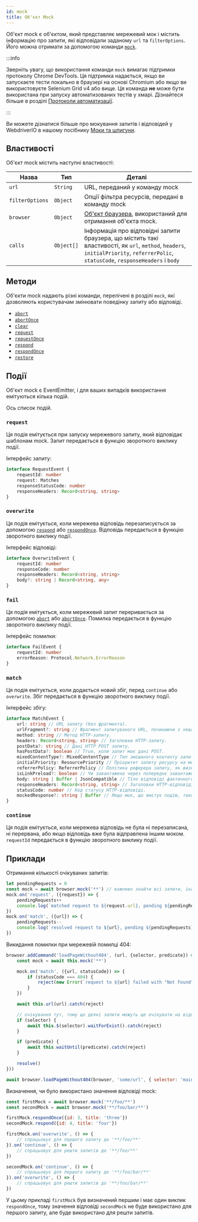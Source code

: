 ```yaml
---
id: mock
title: Об'єкт Mock
---
```


Об'єкт mock є об'єктом, який представляє мережевий мок і містить інформацію про запити, які відповідали заданому `url` та `filterOptions`. Його можна отримати за допомогою команди [`mock`](/docs/api/browser/mock).

:::info

Зверніть увагу, що використання команди `mock` вимагає підтримки протоколу Chrome DevTools.
Ця підтримка надається, якщо ви запускаєте тести локально в браузері на основі Chromium або якщо
ви використовуєте Selenium Grid v4 або вище. Ця команда __не__ може бути використана при запуску
автоматизованих тестів у хмарі. Дізнайтеся більше в розділі [Протоколи автоматизації](/docs/automationProtocols).

:::

Ви можете дізнатися більше про мокування запитів і відповідей у WebdriverIO в нашому посібнику [Моки та шпигуни](/docs/mocksandspies).

## Властивості

Об'єкт mock містить наступні властивості:

| Назва | Тип | Деталі |
| ---- | ---- | ------- |
| `url` | `String` | URL, переданий у команду mock |
| `filterOptions` | `Object` | Опції фільтра ресурсів, передані в команду mock |
| `browser` | `Object` | [Об'єкт браузера](/docs/api/browser), використаний для отримання об'єкта mock. |
| `calls` | `Object[]` | Інформація про відповідні запити браузера, що містить такі властивості, як `url`, `method`, `headers`, `initialPriority`, `referrerPolic`, `statusCode`, `responseHeaders` і `body` |

## Методи

Об'єкти mock надають різні команди, перелічені в розділі `mock`, які дозволяють користувачам змінювати поведінку запиту або відповіді.

- [`abort`](/docs/api/mock/abort)
- [`abortOnce`](/docs/api/mock/abortOnce)
- [`clear`](/docs/api/mock/clear)
- [`request`](/docs/api/mock/request)
- [`requestOnce`](/docs/api/mock/requestOnce)
- [`respond`](/docs/api/mock/respond)
- [`respondOnce`](/docs/api/mock/respondOnce)
- [`restore`](/docs/api/mock/restore)

## Події

Об'єкт mock є EventEmitter, і для ваших випадків використання емітуються кілька подій.

Ось список подій.

### `request`

Ця подія емітується при запуску мережевого запиту, який відповідає шаблонам mock. Запит передається в функцію зворотного виклику події.

Інтерфейс запиту:
```ts
interface RequestEvent {
    requestId: number
    request: Matches
    responseStatusCode: number
    responseHeaders: Record<string, string>
}
```

### `overwrite`

Ця подія емітується, коли мережева відповідь перезаписується за допомогою [`respond`](/docs/api/mock/respond) або [`respondOnce`](/docs/api/mock/respondOnce). Відповідь передається в функцію зворотного виклику події.

Інтерфейс відповіді:
```ts
interface OverwriteEvent {
    requestId: number
    responseCode: number
    responseHeaders: Record<string, string>
    body?: string | Record<string, any>
}
```

### `fail`

Ця подія емітується, коли мережевий запит переривається за допомогою [`abort`](/docs/api/mock/abort) або [`abortOnce`](/docs/api/mock/abortOnce). Помилка передається в функцію зворотного виклику події.

Інтерфейс помилки:
```ts
interface FailEvent {
    requestId: number
    errorReason: Protocol.Network.ErrorReason
}
```

### `match`

Ця подія емітується, коли додається новий збіг, перед `continue` або `overwrite`. Збіг передається в функцію зворотного виклику події.

Інтерфейс збігу:
```ts
interface MatchEvent {
    url: string // URL запиту (без фрагмента).
    urlFragment?: string // Фрагмент запитуваного URL, починаючи з хеша, якщо він присутній.
    method: string // Метод HTTP-запиту.
    headers: Record<string, string> // Заголовки HTTP-запиту.
    postData?: string // Дані HTTP POST запиту.
    hasPostData?: boolean // True, коли запит має дані POST.
    mixedContentType?: MixedContentType // Тип змішаного контенту запиту.
    initialPriority: ResourcePriority // Пріоритет запиту ресурсу на момент відправлення запиту.
    referrerPolicy: ReferrerPolicy // Політика реферера запиту, як визначено в https://www.w3.org/TR/referrer-policy/
    isLinkPreload?: boolean // Чи завантажено через попереднє завантаження посилання.
    body: string | Buffer | JsonCompatible // Тіло відповіді фактичного ресурсу.
    responseHeaders: Record<string, string> // Заголовки HTTP-відповіді.
    statusCode: number // Код статусу HTTP-відповіді.
    mockedResponse?: string | Buffer // Якщо мок, що емітує подію, також модифікував свою відповідь.
}
```

### `continue`

Ця подія емітується, коли мережева відповідь не була ні перезаписана, ні перервана, або якщо відповідь вже була відправлена іншим моком. `requestId` передається в функцію зворотного виклику події.

## Приклади

Отримання кількості очікуваних запитів:

```js
let pendingRequests = 0
const mock = await browser.mock('**') // важливо знайти всі запити, інакше результуюче значення може бути дуже заплутаним.
mock.on('request', ({request}) => {
    pendingRequests++
    console.log(`matched request to ${request.url}, pending ${pendingRequests} requests`)
})
mock.on('match', ({url}) => {
    pendingRequests--
    console.log(`resolved request to ${url}, pending ${pendingRequests} requests`)
})
```

Викидання помилки при мережевій помилці 404:

```js
browser.addCommand('loadPageWithout404', (url, {selector, predicate}) => new Promise(async (resolve, reject) => {
    const mock = await this.mock('**')

    mock.on('match', ({url, statusCode}) => {
        if (statusCode === 404) {
            reject(new Error(`request to ${url} failed with "Not Found"`))
        }
    })

    await this.url(url).catch(reject)

    // очікування тут, тому що деякі запити можуть ще очікувати на відповідь
    if (selector) {
        await this.$(selector).waitForExist().catch(reject)
    }

    if (predicate) {
        await this.waitUntil(predicate).catch(reject)
    }

    resolve()
}))

await browser.loadPageWithout404(browser, 'some/url', { selector: 'main' })
```

Визначення, чи було використано значення відповіді mock:

```js
const firstMock = await browser.mock('**/foo/**')
const secondMock = await browser.mock('**/foo/bar/**')

firstMock.respondOnce({id: 3, title: 'three'})
secondMock.respond({id: 4, title: 'four'})

firstMock.on('overwrite', () => {
    // спрацьовує для першого запиту до '**/foo/**'
}).on('continue', () => {
    // спрацьовує для решти запитів до '**/foo/**'
})

secondMock.on('continue', () => {
    // спрацьовує для першого запиту до '**/foo/bar/**'
}).on('overwrite', () => {
    // спрацьовує для решти запитів до '**/foo/bar/**'
})
```

У цьому прикладі `firstMock` був визначений першим і має один виклик `respondOnce`, тому значення відповіді `secondMock` не буде використано для першого запиту, але буде використано для решти запитів.